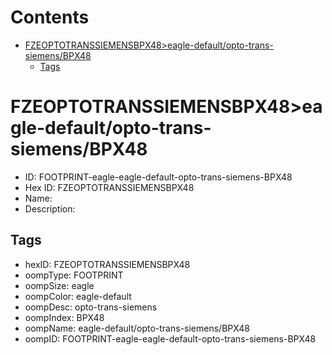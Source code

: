 



Contents
========

* [FZEOPTOTRANSSIEMENSBPX48>eagle-default/opto-trans-siemens/BPX48](#fzeoptotranssiemensbpx48eagle-defaultopto-trans-siemensbpx48)
	* [Tags](#tags)

# FZEOPTOTRANSSIEMENSBPX48>eagle-default/opto-trans-siemens/BPX48

- ID: FOOTPRINT-eagle-eagle-default-opto-trans-siemens-BPX48
- Hex ID: FZEOPTOTRANSSIEMENSBPX48
- Name: 
- Description: 

## Tags

- hexID: FZEOPTOTRANSSIEMENSBPX48
- oompType: FOOTPRINT
- oompSize: eagle
- oompColor: eagle-default
- oompDesc: opto-trans-siemens
- oompIndex: BPX48
- oompName: eagle-default/opto-trans-siemens/BPX48
- oompID: FOOTPRINT-eagle-eagle-default-opto-trans-siemens-BPX48
